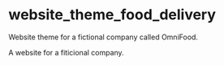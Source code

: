 # website_theme_food_delivery
Website theme for a  fictional company called OmniFood.


A website for a fiticional company.
